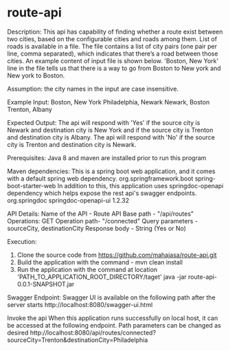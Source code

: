 # route-api

Description:
This api has capability of finding whether a route exist between two cities, based on the configurable cities and roads among them. List of roads is available in a file. The file contains a list of city pairs (one pair per line, comma separated), which indicates that there’s a road between those cities. An example content of input file is shown below. 'Boston, New York' line in the file tells us that there is a way to go from Boston to New york and New york to Boston.

Assumption:
  the city names in the input are case insensitive.

Example Input:
Boston, New York
Philadelphia, Newark
Newark, Boston
Trenton, Albany

Expected Output:
The api will respond with 'Yes' 
	if the source city is Newark and destination city is New York and
	if the source city is Trenton and destination city is Albany.
The api will respond with 'No'
	if the source city is Trenton and destination city is Newark.

Prerequisites:
  Java 8 and maven are installed prior to run this program

Maven dependencies:
  This is a spring boot web application, and it comes with a default spring web dependency. 
    <dependency>
			<groupId>org.springframework.boot</groupId>
			<artifactId>spring-boot-starter-web</artifactId>
		</dependency>
  In addition to this, this application uses springdoc-openapi dependency which helps expose the rest api's swagger endpoints.
    <dependency>
			<groupId>org.springdoc</groupId>
			<artifactId>springdoc-openapi-ui</artifactId>
			<version>1.2.32</version>
		</dependency>
    
API Details:
  Name of the API - Route API
  Base path - "/api/routes"
  Operations:
        GET 
            Operation path- "/connected"
            Query parameters - sourceCity, destinationCity
            Response body - String (Yes or No)
            
Execution:
  1) Clone the source code from https://github.com/mahajasa/route-api.git 
  2) Build the application with the command - mvn clean install
  3) Run the application with the command at location 'PATH_TO_APPLICATION_ROOT_DIRECTORY/taget'
        java -jar route-api-0.0.1-SNAPSHOT.jar

Swagger Endpoint:
  Swagger UI is available on the following path after the server starts 
      http://localhost:8080/swagger-ui.html
      
      

Invoke the api
  When this application runs successfully on local host, it can be accessed at the following endpoint. Path parameters can be changed as desired
        http://localhost:8080/api/routes/connected?sourceCity=Trenton&destinationCity=Philadelphia 
        
        
